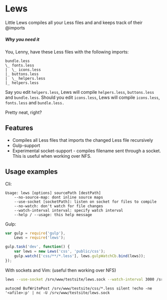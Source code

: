 # Lews
Little Lews compiles all your Less files and and keeps track of their @imports

##### Why you need it
You, Lenny, have these Less files with the following imports:
```
bundle.less
\_ fonts.less
|  \_ icons.less
|_ buttons.less
|  \_ helpers.less
|_ helpers.less
```

Say you edit `helpers.less`, Lews will compile `helpers.less`, `buttons.less` and `bundle.less`.
Should you edit `icons.less`, Lews will compile `icons.less`, `fonts.less` and `bundle.less.`

Pretty neat, right?

## Features
* Compiles all Less files that imports the changed Less file recursively
* Gulp-support
* Experimental socket-support - compiles filename sent through a socket. This is useful when working over NFS.

## Usage examples
Cli:
```
Usage: lews [options] sourcePath [destPath]
    --no-source-map: dont inline source maps
    --use-socket [socketPath]: listen on socket for files to compile
    --no-watch: don't watch for file changes
    --watch-interval interval: specify watch interval
    --help / --usage: this help message
```

Gulp:
```javascript
var gulp = require('gulp'),
    Lews = require('lews');

gulp.task('dev', function() {
    var lews = new Lews('css', 'public/css');
    gulp.watch(['css/**/*.less'], lews.gulpWatchCb.bind(lews));
});
```

With sockets and Vim: (useful then working over NFS)
```bash
lews --use-socket /srv/www/testsite/lews.sock --watch-interval 3000 /srv/www/testsite/css /srv/www/testsite/public/css
```
```vim
autocmd BufWritePost /srv/www/testsite/css/*.less silent !echo -ne '<afile>:p' | nc -U /srv/www/testsite/lews.sock
```
